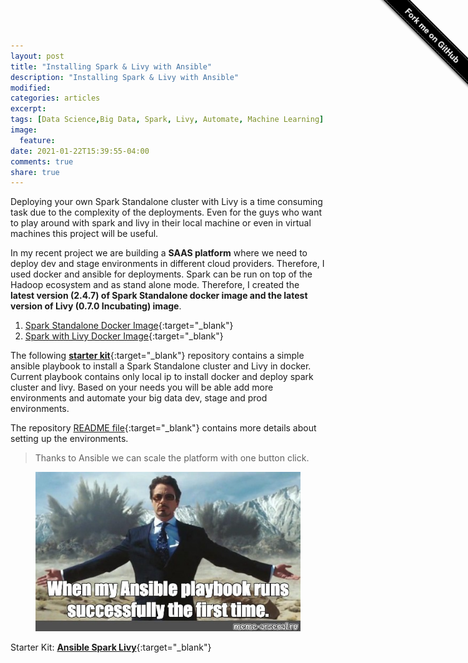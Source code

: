 ```yaml
---
layout: post
title: "Installing Spark & Livy with Ansible"
description: "Installing Spark & Livy with Ansible"
modified:
categories: articles
excerpt:
tags: [Data Science,Big Data, Spark, Livy, Automate, Machine Learning]
image:
  feature:
date: 2021-01-22T15:39:55-04:00
comments: true
share: true
---
```



<div class="github-fork-ribbon" style="position: fixed;padding: 2px 0;background-color: #000;background-image: linear-gradient(to bottom, rgba(0, 0, 0, 0), rgba(0, 0, 0, 0.15));-webkit-box-shadow: 0 2px 3px 0 rgba(0, 0, 0, 0.5);-moz-box-shadow: 0 2px 3px 0 rgba(0, 0, 0, 0.5);box-shadow: 0 2px 3px 0 rgba(0, 0, 0, 0.5);z-index: 9999;pointer-events: auto;top: 42px;right: -43px;-webkit-transform: rotate(45deg);-moz-transform: rotate(45deg);-ms-transform: rotate(45deg);-o-transform: rotate(45deg);transform: rotate(45deg);"><a href="https://github.com/Renien/docker-spark-livy" style="font: 700 13px &quot;Helvetica Neue&quot;, Helvetica, Arial, sans-serif;color: #fff;text-decoration: none;text-shadow: 0 -1px rgba(0, 0, 0, 0.5);text-align: center;width: 200px;line-height: 20px;display: inline-block;padding: 2px 0;border-width: 1px 0;border-style: dotted;border-color: rgba(255, 255, 255, 0.7);">Fork me on GitHub</a></div>

Deploying your own Spark Standalone cluster with Livy is a time consuming task due to the complexity of the deployments. Even for the guys who want to play around with spark and livy in their local machine or even in virtual machines this project will be useful.

In my recent project we are building a **SAAS platform** where we need to deploy dev and stage environments in different cloud providers. Therefore, I used docker and ansible for deployments. Spark can be run on top of the Hadoop ecosystem and as stand alone mode. Therefore, I created the **latest version (2.4.7) of Spark Standalone docker image and the latest version of Livy (0.7.0 Incubating) image**.

1. [Spark Standalone Docker Image](https://hub.docker.com/repository/docker/renien/spark-stand-alone){:target="_blank"}
2. [Spark with Livy Docker Image](https://hub.docker.com/r/renien/spark-stand-alone-livy){:target="_blank"}

The following [**starter kit**](https://github.com/Renien/ansible-spark-livy){:target="_blank"} repository contains a simple ansible playbook to install a Spark Standalone cluster and Livy in docker. Current playbook contains only local ip to install docker and deploy spark cluster and livy. Based on your needs you will be able add more environments and automate your big data dev, stage and prod environments.

The repository [README file](https://github.com/Renien/ansible-spark-livy/blob/master/README.md){:target="_blank"} contains more details about setting up the environments.



> Thanks to Ansible we can scale the platform with one button click.

<figure style="text-align: center;">
	<a href="/articles/ansible.jpeg"><img src="/articles/ansible.jpeg" alt="image" ></a>
</figure>

Starter Kit: [**Ansible Spark Livy**](https://github.com/Renien/ansible-spark-livy){:target="_blank"}
